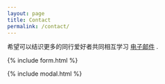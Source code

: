 ```yaml
---
layout: page
title: Contact
permalink: /contact/
---
```


希望可以结识更多的同行爱好者共同相互学习 [电子邮件](mailto:{{site.email}}) .

{% include form.html %}

{% include modal.html %}
